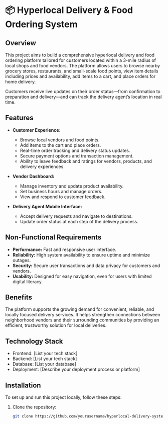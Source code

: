 # 📦 Hyperlocal Delivery & Food Ordering System

## Overview
This project aims to build a comprehensive hyperlocal delivery and food ordering platform tailored for customers located within a 3-mile radius of local shops and food vendors. The platform allows users to browse nearby grocery stores, restaurants, and small-scale food points, view item details including prices and availability, add items to a cart, and place orders for home delivery. 

Customers receive live updates on their order status—from confirmation to preparation and delivery—and can track the delivery agent’s location in real time.

## Features
- **Customer Experience:**
  - Browse local vendors and food points.
  - Add items to the cart and place orders.
  - Real-time order tracking and delivery status updates.
  - Secure payment options and transaction management.
  - Ability to leave feedback and ratings for vendors, products, and delivery experiences.
  
- **Vendor Dashboard:**
  - Manage inventory and update product availability.
  - Set business hours and manage orders.
  - View and respond to customer feedback.

- **Delivery Agent Mobile Interface:**
  - Accept delivery requests and navigate to destinations.
  - Update order status at each step of the delivery process.
  
## Non-Functional Requirements
- **Performance:** Fast and responsive user interface.
- **Reliability:** High system availability to ensure uptime and minimize outages.
- **Security:** Secure user transactions and data privacy for customers and vendors.
- **Usability:** Designed for easy navigation, even for users with limited digital literacy.
  
## Benefits
The platform supports the growing demand for convenient, reliable, and locally focused delivery services. It helps strengthen connections between neighborhood vendors and their surrounding communities by providing an efficient, trustworthy solution for local deliveries.

## Technology Stack
- Frontend: [List your tech stack]
- Backend: [List your tech stack]
- Database: [List your database]
- Deployment: [Describe your deployment process or platform]

## Installation
To set up and run this project locally, follow these steps:

1. Clone the repository:
   ```bash
   git clone https://github.com/yourusername/hyperlocal-delivery-system.git
